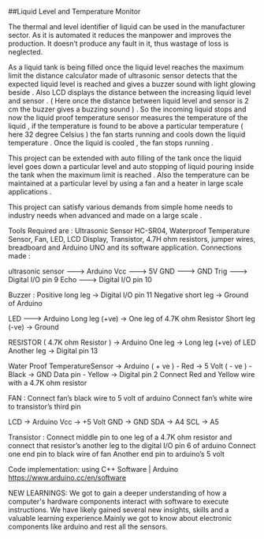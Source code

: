 ##Liquid Level and Temperature Monitor

The thermal and level identifier of liquid can be used in the manufacturer sector. As it is automated it reduces the manpower and improves the production. It doesn’t produce any fault in it, thus wastage of loss is neglected.

As a liquid tank is being filled once the liquid level reaches the maximum limit the distance calculator made of ultrasonic sensor detects that the expected liquid level is reached and gives a buzzer sound with light glowing beside .
Also LCD displays the distance between the increasing liquid level and sensor . ( Here once the distance between liquid level and sensor is 2 cm the buzzer gives a buzzing sound ) . So the incoming liquid stops and now the liquid proof temperature sensor measures the temperature of the liquid , if the temperature is found to be above a particular temperature ( here 32 degree Celsius ) the fan starts  running and cools down the liquid temperature . Once the liquid is cooled , the fan stops running .

This project can be extended with auto filling of the tank once the liquid level goes down a particular level and auto stopping of liquid pouring inside the tank when the maximum limit is reached . Also the temperature can be maintained at a particular level by using a fan and a heater in large scale applications .

This project can satisfy various demands from simple home needs to industry needs when advanced and made on a large scale . 

Tools Required are :  Ultrasonic Sensor HC-SR04, Waterproof Temperature Sensor, Fan, LED, LCD Display, Transistor, 4.7H ohm resistors, jumper wires, breadboard and Arduino UNO and its software application.
Connections made : 

ultrasonic sensor —-->  Arduino
Vcc               —-->  5V
GND               —-->  GND
Trig              —-->  Digital I/O pin 9
Echo              --->  Digital I/O pin 10

Buzzer : 
Positive long leg   → Digital I/O pin 11
Negative short leg  → Ground of Arduino

LED           —-->     Arduino
Long leg (+ve)   →     One leg of 4.7K ohm Resistor
Short leg (-ve)  →     Ground

RESISTOR ( 4.7K ohm Resistor )   →  Arduino
One leg     			                  →  Long leg (+ve) of LED
Another leg                      →  Digital pin 13
      
Water Proof TemperatureSensor    →  Arduino
( + ve )   - Red                 →  5 Volt
( - ve )   - Black               →  GND
Data pin   - Yellow              →  Digital pin 2
Connect Red and Yellow wire with a 4.7K ohm resistor
      
FAN  : 
Connect fan’s black wire to 5 volt of arduino
Connect fan’s white wire to transistor’s third pin
      
LCD		→ Arduino
Vcc  → +5 Volt
GND		→ GND
SDA		→ A4
SCL		→ A5

Transistor : 
Connect middle pin to one leg of a 4.7K ohm resistor and connect that resistor’s another leg to the digital I/O pin 6 of arduino
Connect one end pin to black wire of fan
Another end pin to arduino’s 5 volt

Code implementation: using C++
Software | Arduino https://www.arduino.cc/en/software

NEW LEARNINGS:
We got to gain a deeper understanding of how a computer's hardware components interact with software to execute instructions. We have likely gained several new insights, skills and a valuable learning experience.Mainly we got to know about electronic components like arduino and rest all the sensors.
